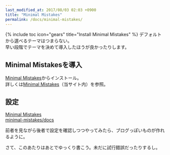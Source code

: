 ```yaml
---
last_modified_at: 2017/08/03 02:03 +0900
title: "Minimal Mistakes"
permalink: /docs/minimal-mistakes/
---
```

{% include toc icon="gears" title="Install Minimal Mistakes" %}
デフォルトから選べるテーマはつまらない。   
早い段階でテーマを決めて導入したほうが良かったりします。

## Minimal Mistakesを導入
[Minimal Mistakes](https://mmistakes.github.io/minimal-mistakes/)からインストール。   
詳しくは[Minimal Mistakes](/docs/minimal-mistakes/)（当サイト内）を参照。

## 設定
[Minimal Mistakes](https://mmistakes.github.io/minimal-mistakes/)  
[minimal-mistakes/docs](https://github.com/mmistakes/minimal-mistakes/tree/master/docs)

前者を見ながら後者で設定を確認しつつやってみたら、ブログっぽいものが作れるように。


さて、このあたりはあとでゆっくり書こう。未だに試行錯誤だったりするし。
